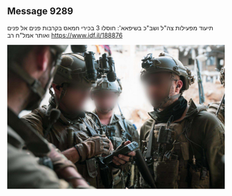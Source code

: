 ## Message 9289

תיעוד מפעילות צה"ל ושב"כ בשיפאא':
חוסלו 3 בכירי חמאס בקרבות פנים אל פנים ואותר אמל"ח רב
https://www.idf.il/188876

![Photo](9289/9289_photo.jpg)
